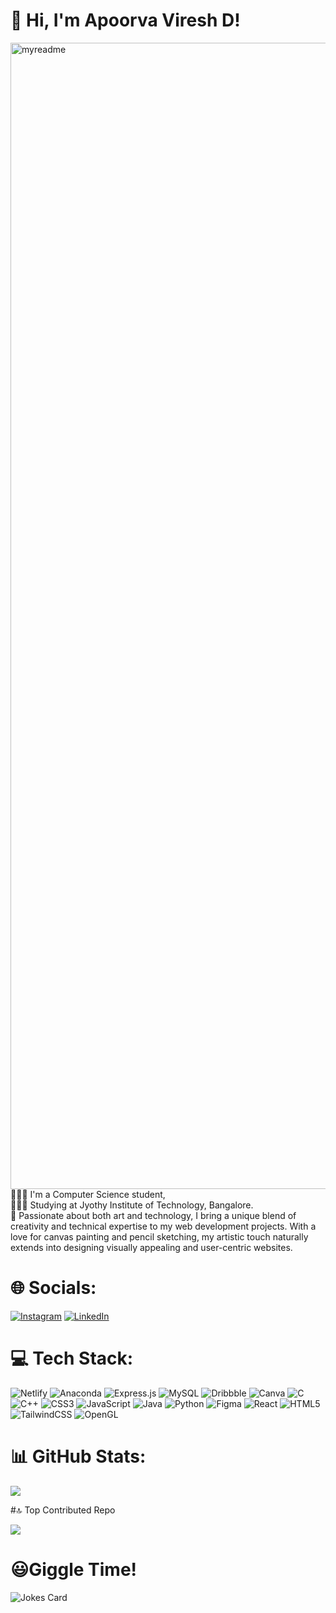 <!-- Level 3: Add custom code -->

# 👋 Hi, I'm Apoorva Viresh D!
<img width="1834" alt="myreadme" src="https://github.com/user-attachments/assets/6089b653-4c80-4100-8a4c-16c81588b521">
👩🏻‍💻 I'm a Computer Science student,<br/>
👩🏻‍🎓 Studying at Jyothy Institute of Technology, Bangalore.<br/>
🎨 Passionate about both art and technology, I bring a unique blend of creativity and technical expertise to my web development projects. With a love for canvas painting and pencil sketching,       my artistic touch naturally extends into designing visually appealing and user-centric websites. 

# 🌐 Socials:
[![Instagram](https://img.shields.io/badge/Instagram-%23E4405F.svg?logo=Instagram&logoColor=white)](https://instagram.com/apoorvaa.vd) [![LinkedIn](https://img.shields.io/badge/LinkedIn-%230077B5.svg?logo=linkedin&logoColor=white)](https://linkedin.com/in/apoorva-viresh-d) 

# 💻 Tech Stack:
![Netlify](https://img.shields.io/badge/netlify-%23000000.svg?style=for-the-badge&logo=netlify&logoColor=#00C7B7) ![Anaconda](https://img.shields.io/badge/Anaconda-%2344A833.svg?style=for-the-badge&logo=anaconda&logoColor=white) ![Express.js](https://img.shields.io/badge/express.js-%23404d59.svg?style=for-the-badge&logo=express&logoColor=%2361DAFB) ![MySQL](https://img.shields.io/badge/mysql-4479A1.svg?style=for-the-badge&logo=mysql&logoColor=white) ![Dribbble](https://img.shields.io/badge/Dribbble-EA4C89?style=for-the-badge&logo=dribbble&logoColor=white) ![Canva](https://img.shields.io/badge/Canva-%2300C4CC.svg?style=for-the-badge&logo=Canva&logoColor=white)
![C](https://img.shields.io/badge/c-%2300599C.svg?style=for-the-badge&logo=c&logoColor=white) ![C++](https://img.shields.io/badge/c++-%2300599C.svg?style=for-the-badge&logo=c%2B%2B&logoColor=white) ![CSS3](https://img.shields.io/badge/css3-%231572B6.svg?style=for-the-badge&logo=css3&logoColor=white) ![JavaScript](https://img.shields.io/badge/javascript-%23323330.svg?style=for-the-badge&logo=javascript&logoColor=%23F7DF1E) ![Java](https://img.shields.io/badge/java-%23ED8B00.svg?style=for-the-badge&logo=openjdk&logoColor=white) ![Python](https://img.shields.io/badge/python-3670A0?style=for-the-badge&logo=python&logoColor=ffdd54) ![Figma](https://img.shields.io/badge/figma-%23F24E1E.svg?style=for-the-badge&logo=figma&logoColor=white) ![React](https://img.shields.io/badge/react-%2320232a.svg?style=for-the-badge&logo=react&logoColor=%2361DAFB) ![HTML5](https://img.shields.io/badge/html5-%23E34F26.svg?style=for-the-badge&logo=html5&logoColor=white) ![TailwindCSS](https://img.shields.io/badge/tailwindcss-%2338B2AC.svg?style=for-the-badge&logo=tailwind-css&logoColor=white) ![OpenGL](https://img.shields.io/badge/OpenGL-%23FFFFFF.svg?style=for-the-badge&logo=opengl)

# 📊 GitHub Stats:
![](https://github-readme-stats.vercel.app/api/top-langs/?username=apoorvaaxo&theme=dark&hide_border=false&include_all_commits=true&count_private=false&layout=compact)

#🔝 Top Contributed Repo

![](https://github-contributor-stats.vercel.app/api?username=apoorvaaxo&limit=5&theme=dark&combine_all_yearly_contributions=true)


# 😃Giggle Time!
![Jokes Card](https://readme-jokes.vercel.app/api)
<!-- Proudly created with GPRM ( https://gprm.itsvg.in ) -->






